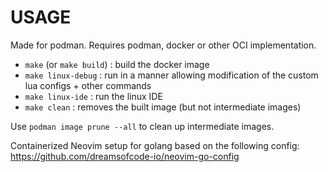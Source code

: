 USAGE
=====

Made for podman. Requires podman, docker or other OCI implementation.

- `make` (or `make build`) : build the docker image
- `make linux-debug` : run in a manner allowing modification of the custom lua configs + other commands
- `make linux-ide` : run the linux IDE
- `make clean` : removes the built image (but not intermediate images)

Use `podman image prune --all` to clean up intermediate images.  

Containerized Neovim setup for golang based on the following config:
https://github.com/dreamsofcode-io/neovim-go-config
